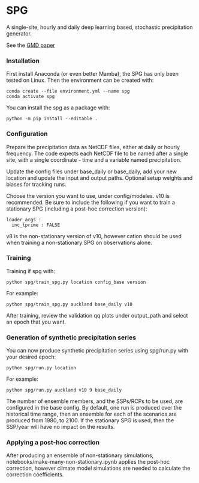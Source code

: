 # SPG

A single-site, hourly and daily deep learning based, stochastic precipitation generator.

See the [GMD paper](https://gmd.copernicus.org/articles/16/3785/2023/)

### Installation

First install Anaconda (or even better Mamba), the SPG has only been tested on Linux. Then the environment can be created with:

    conda create --file environment.yml --name spg
    conda activate spg

You can install the spg as a package with:

    python -m pip install --editable .

### Configuration

Prepare the precipitation data as NetCDF files, either at daily or hourly frequency. The code expects each NetCDF file to be named after a single site, with a single coordinate - time and a variable named precipitation.

Update the config files under base_daily or base_daily, add your new location and update the input and output paths. Optional setup weights and biases for tracking runs.

Choose the version you want to use, under config/modeles. v10 is recommended. Be sure to include the following if you want to train a stationary SPG (including a post-hoc correction version):

    loader_args :
      inc_tprime : FALSE

v8 is the non-stationary version of v10, however cation should be used when training a non-stationary SPG on observations alone.

### Training

Training if spg with:

    python spg/train_spg.py location config_base version

For example:

    python spg/train_spg.py auckland base_daily v10

After training, review the validation qq plots under output_path and select an epoch that you want.

### Generation of synthetic precipitation series

You can now produce synthetic precipitation series using spg/run.py with your desired epoch:

    python spg/run.py location

For example:

    python spg/run.py auckland v10 9 base_daily

The number of ensemble members, and the SSPs/RCPs to be used, are configured in the base config. By default, one run is produced over the historical time range, then an ensemble for each of the scenarios are produced from 1980, to 2100. If the stationary SPG is used, then the SSP/year will have no impact on the results.

### Applying a post-hoc correction

After producing an ensemble of non-stationary simulations, notebooks/make-many-non-stationary.ipynb applies the post-hoc correction, however climate model simulations are needed to calculate the correction coefficients.
